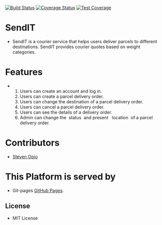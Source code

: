 [![Build Status](https://travis-ci.org/steveviko/SendIT.svg?branch=develop)](https://travis-ci.org/steveviko/SendIT)
[![Coverage Status](https://coveralls.io/repos/github/steveviko/SendIT/badge.svg?branch=develop)](https://coveralls.io/github/steveviko/SendIT?branch=develop)
[![Test Coverage](https://api.codeclimate.com/v1/badges/2b9eb6fa3784abf79d79/test_coverage)](https://codeclimate.com/github/steveviko/SendIT/test_coverage)
# SendIT

- SendIT is a courier service that helps users deliver parcels to different destinations. SendIT provides courier quotes    based on weight categories.

# Features 

-   1. Users can create an account and log in. 
    2. Users can create a parcel delivery order. 
    3. Users can change the destination of a parcel delivery order. 
    4. Users can cancel a parcel delivery order. 
    5. Users can see the details of a delivery order. 
    6. Admin can change the ​ status​ ​  and ​present​ ​  ​ location​ ​  of a parcel delivery order. 


# Contributors
- [Steven Opio](https://github.com/steveviko)

# This Platform is served by  
- Git-pages [GitHub Pages](https://steveviko.github.io/SendIT/). 



## License
- MIT License
